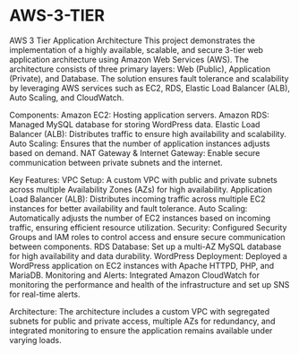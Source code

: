 # AWS-3-TIER

AWS 3 Tier Application Architecture
This project demonstrates the implementation of a highly available, scalable, and secure 3-tier web application architecture using Amazon Web Services (AWS). The architecture consists of three primary layers: Web (Public), Application (Private), and Database. The solution ensures fault tolerance and scalability by leveraging AWS services such as EC2, RDS, Elastic Load Balancer (ALB), Auto Scaling, and CloudWatch.



Components:
Amazon EC2: Hosting application servers.
Amazon RDS: Managed MySQL database for storing WordPress data.
Elastic Load Balancer (ALB): Distributes traffic to ensure high availability and scalability.
Auto Scaling: Ensures that the number of application instances adjusts based on demand.
NAT Gateway & Internet Gateway: Enable secure communication between private subnets and the internet.

Key Features:
VPC Setup: A custom VPC with public and private subnets across multiple Availability Zones (AZs) for high availability.
Application Load Balancer (ALB): Distributes incoming traffic across multiple EC2 instances for better availability and fault tolerance.
Auto Scaling: Automatically adjusts the number of EC2 instances based on incoming traffic, ensuring efficient resource utilization.
Security: Configured Security Groups and IAM roles to control access and ensure secure communication between components.
RDS Database: Set up a multi-AZ MySQL database for high availability and data durability.
WordPress Deployment: Deployed a WordPress application on EC2 instances with Apache HTTPD, PHP, and MariaDB.
Monitoring and Alerts: Integrated Amazon CloudWatch for monitoring the performance and health of the infrastructure and set up SNS for real-time alerts.

Architecture:
The architecture includes a custom VPC with segregated subnets for public and private access, multiple AZs for redundancy, and integrated monitoring to ensure the application remains available under varying loads.

